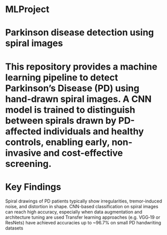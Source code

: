 # MLProject 
# Parkinson disease detection using spiral images
# This repository provides a machine learning pipeline to detect Parkinson’s Disease (PD) using hand‑drawn spiral images. A CNN model is trained to distinguish between spirals drawn by PD-affected individuals and healthy controls, enabling early, non-invasive and cost-effective screening.
# Key Findings
Spiral drawings of PD patients typically show irregularities, tremor-induced noise, and distortion in shape.
CNN-based classification on spiral images can reach high accuracy, especially when data augmentation and architecture tuning are used 
Transfer learning approaches (e.g. VGG‑19 or ResNets) have achieved accuracies up to ~96.7% on small PD handwriting datasets
# 

